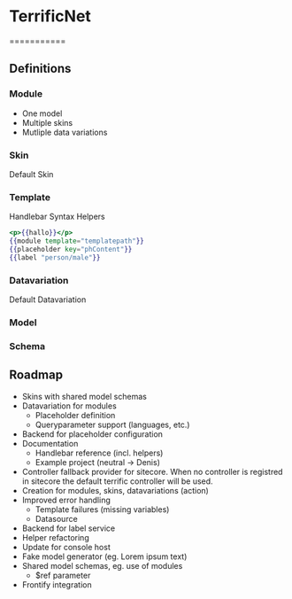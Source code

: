 # TerrificNet
===========
## Definitions
### Module
* One model
* Multiple skins
* Mutliple data variations
### Skin
Default Skin
### Template
Handlebar Syntax
Helpers

```handlebars
<p>{{hallo}}</p>
{{module template="templatepath"}}
{{placeholder key="phContent"}}
{{label "person/male"}}
```

### Datavariation
Default Datavariation
### Model
### Schema
## Roadmap
* Skins with shared model schemas
* Datavariation for modules
	* Placeholder definition
	* Queryparameter support (languages, etc.)
* Backend for placeholder configuration
* Documentation
	* Handlebar reference (incl. helpers)
	* Example project (neutral -> Denis)
* Controller fallback provider for sitecore. When no controller is registred in sitecore the default terrific controller will be used.
* Creation for modules, skins, datavariations (action)
* Improved error handling
	* Template failures (missing variables)
	* Datasource
* Backend for label service
* Helper refactoring
* Update for console host
* Fake model generator (eg. Lorem ipsum text)
* Shared model schemas, eg. use of modules
	* $ref parameter
* Frontify integration
